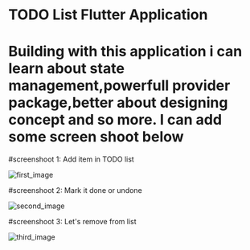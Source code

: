 # TODO List Flutter Application
# Building with this application i can learn about state management,powerfull provider package,better about designing concept and so more. I can add some screen shoot below

#screenshoot 1: Add item in TODO list

![first_image](https://github.com/hadiuzzaman524/TODO-List-Flutter-Application/blob/main/Screenshot_1604306784.png)


#screenshoot 2: Mark it done or undone

![second_image](https://github.com/hadiuzzaman524/TODO-List-Flutter-Application/blob/main/Screenshot_1604306918.png)


#screenshoot 3: Let's remove from list

![third_image](https://github.com/hadiuzzaman524/TODO-List-Flutter-Application/blob/main/Screenshot_1604306935.png)

 
